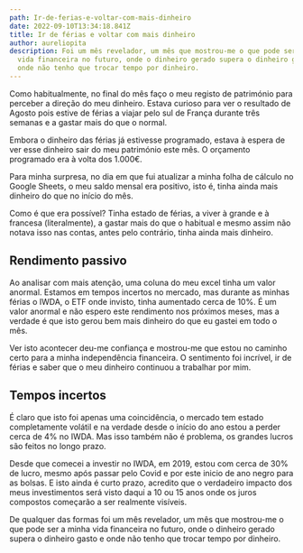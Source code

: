 ```yaml
---
path: Ir-de-ferias-e-voltar-com-mais-dinheiro
date: 2022-09-10T13:34:18.841Z
title: Ir de férias e voltar com mais dinheiro
author: aureliopita
description: Foi um mês revelador, um mês que mostrou-me o que pode ser a minha
  vida financeira no futuro, onde o dinheiro gerado supera o dinheiro gasto e
  onde não tenho que trocar tempo por dinheiro.
---
```

Como habitualmente, no final do mês faço o meu registo de património para perceber a direção do meu dinheiro. Estava curioso para ver o resultado de Agosto pois estive de férias a viajar pelo sul de França durante três semanas e a gastar mais do que o normal.

Embora o dinheiro das férias já estivesse programado, estava à espera de ver esse dinheiro sair do meu património este mês. O orçamento programado era à volta dos 1.000€.

Para minha surpresa, no dia em que fui atualizar a minha folha de cálculo no Google Sheets, o meu saldo mensal era positivo, isto é, tinha ainda mais dinheiro do que no início do mês.

Como é que era possível? Tinha estado de férias, a viver à grande e à francesa (literalmente), a gastar mais do que o habitual e mesmo assim não notava isso nas contas, antes pelo contrário, tinha ainda mais dinheiro.

## Rendimento passivo

Ao analisar com mais atenção, uma coluna do meu excel tinha um valor anormal. Estamos em tempos incertos no mercado, mas durante as minhas férias o IWDA, o ETF onde invisto, tinha aumentado cerca de 10%. É um valor anormal e não espero este rendimento nos próximos meses, mas a verdade é que isto gerou bem mais dinheiro do que eu gastei em todo o mês.

Ver isto acontecer deu-me confiança e mostrou-me que estou no caminho certo para a minha independência financeira. O sentimento foi incrível, ir de férias e saber que o meu dinheiro continuou a trabalhar por mim.

## Tempos incertos

É claro que isto foi apenas uma coincidência, o mercado tem estado completamente volátil e na verdade desde o início do ano estou a perder cerca de 4% no IWDA. Mas isso também não é problema, os grandes lucros são feitos no longo prazo.

Desde que comecei a investir no IWDA, em 2019, estou com cerca de 30% de lucro, mesmo após passar pelo Covid e por este inicio de ano negro para as bolsas. E isto ainda é curto prazo, acredito que o verdadeiro impacto dos meus investimentos será visto daqui a 10 ou 15 anos onde os juros compostos começarão a ser realmente visíveis.

De qualquer das formas foi um mês revelador, um mês que mostrou-me o que pode ser a minha vida financeira no futuro, onde o dinheiro gerado supera o dinheiro gasto e onde não tenho que trocar tempo por dinheiro.